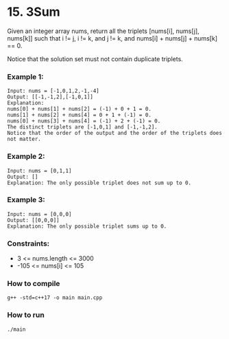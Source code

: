 # 15. 3Sum

Given an integer array nums, return all the triplets [nums[i], nums[j], nums[k]] such that i != j, i != k, and j != k, and nums[i] + nums[j] + nums[k] == 0.

Notice that the solution set must not contain duplicate triplets.

### Example 1:

    Input: nums = [-1,0,1,2,-1,-4]
    Output: [[-1,-1,2],[-1,0,1]]
    Explanation:
    nums[0] + nums[1] + nums[2] = (-1) + 0 + 1 = 0.
    nums[1] + nums[2] + nums[4] = 0 + 1 + (-1) = 0.
    nums[0] + nums[3] + nums[4] = (-1) + 2 + (-1) = 0.
    The distinct triplets are [-1,0,1] and [-1,-1,2].
    Notice that the order of the output and the order of the triplets does not matter.

### Example 2:

    Input: nums = [0,1,1]
    Output: []
    Explanation: The only possible triplet does not sum up to 0.

### Example 3:

    Input: nums = [0,0,0]
    Output: [[0,0,0]]
    Explanation: The only possible triplet sums up to 0.

### Constraints:

-   3 <= nums.length <= 3000
-   -105 <= nums[i] <= 105

### How to compile

    g++ -std=c++17 -o main main.cpp

### How to run

    ./main
